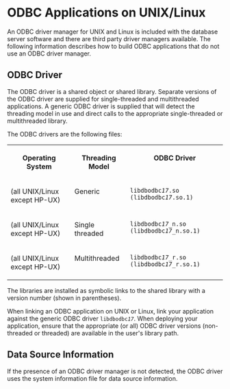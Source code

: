 <!-- loio3bd94f056c5f101483ea8e3a49ce5469 -->

# ODBC Applications on UNIX/Linux

An ODBC driver manager for UNIX and Linux is included with the database server software and there are third party driver managers available. The following information describes how to build ODBC applications that do not use an ODBC driver manager.



## ODBC Driver

The ODBC driver is a shared object or shared library. Separate versions of the ODBC driver are supplied for single-threaded and multithreaded applications. A generic ODBC driver is supplied that will detect the threading model in use and direct calls to the appropriate single-threaded or multithreaded library.

The ODBC drivers are the following files:


<table>
<tr>
<th valign="top">

Operating System



</th>
<th valign="top">

Threading Model



</th>
<th valign="top">

ODBC Driver



</th>
</tr>
<tr>
<td valign="top">

\(all UNIX/Linux except HP-UX\)



</td>
<td valign="top">

Generic



</td>
<td valign="top">

 <code>libdbodbc<i>17</i>.so (libdbodbc<i>17</i>.so.1)</code> 



</td>
</tr>
<tr>
<td valign="top">

\(all UNIX/Linux except HP-UX\)



</td>
<td valign="top">

Single threaded



</td>
<td valign="top">

 <code>libdbodbc<i>17</i>_n.so (libdbodbc<i>17</i>_n.so.1)</code> 



</td>
</tr>
<tr>
<td valign="top">

\(all UNIX/Linux except HP-UX\)



</td>
<td valign="top">

Multithreaded



</td>
<td valign="top">

 <code>libdbodbc<i>17</i>_r.so (libdbodbc<i>17</i>_r.so.1)</code> 



</td>
</tr>
</table>

The libraries are installed as symbolic links to the shared library with a version number \(shown in parentheses\).

When linking an ODBC application on UNIX or Linux, link your application against the generic ODBC driver <code>libdbodbc<i>17</i></code>. When deploying your application, ensure that the appropriate \(or all\) ODBC driver versions \(non-threaded or threaded\) are available in the user's library path.



## Data Source Information

If the presence of an ODBC driver manager is not detected, the ODBC driver uses the system information file for data source information.

